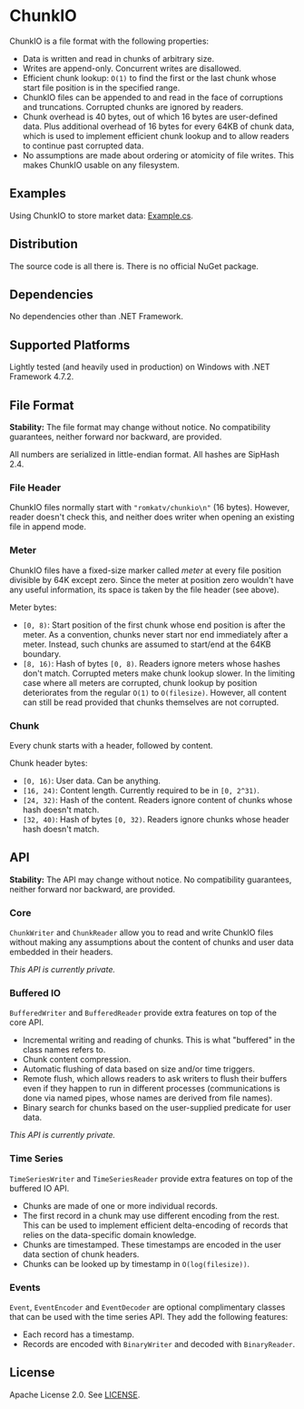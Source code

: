 # ChunkIO

ChunkIO is a file format with the following properties:

  * Data is written and read in chunks of arbitrary size.
  * Writes are append-only. Concurrent writes are disallowed.
  * Efficient chunk lookup: `O(1)` to find the first or the last chunk whose start file position is in the specified range.
  * ChunkIO files can be appended to and read in the face of corruptions and truncations. Corrupted chunks are ignored by readers.
  * Chunk overhead is 40 bytes, out of which 16 bytes are user-defined data. Plus additional overhead of 16 bytes for every 64KB of chunk data, which is used to implement efficient chunk lookup and to allow readers to continue past corrupted data.
  * No assumptions are made about ordering or atomicity of file writes. This makes ChunkIO usable on any filesystem.

## Examples

Using ChunkIO to store market data: [Example.cs](https://github.com/romkatv/ChunkIO/blob/master/Example/Example.cs).

## Distribution

The source code is all there is. There is no official NuGet package.

## Dependencies

No dependencies other than .NET Framework.

## Supported Platforms

Lightly tested (and heavily used in production) on Windows with .NET Framework 4.7.2.

## File Format

**Stability:** The file format may change without notice. No compatibility guarantees, neither forward nor backward, are provided.

All numbers are serialized in little-endian format. All hashes are SipHash 2.4.

### File Header

ChunkIO files normally start with `"romkatv/chunkio\n"` (16 bytes). However, reader doesn't check this, and neither does writer when opening an existing file in append mode.

### Meter

ChunkIO files have a fixed-size marker called *meter* at every file position divisible by 64K except zero. Since the meter at position zero wouldn't have any useful information, its space is taken by the file header (see above).

Meter bytes:

  * `[0, 8)`: Start position of the first chunk whose end position is after the meter. As a convention, chunks never start nor end immediately after a meter. Instead, such chunks are assumed to start/end at the 64KB boundary.
  * `[8, 16)`: Hash of bytes `[0, 8)`. Readers ignore meters whose hashes don't match. Corrupted meters make chunk lookup slower. In the limiting case where all meters are corrupted, chunk lookup by position deteriorates from the regular `O(1)` to `O(filesize)`. However, all content can still be read provided that chunks themselves are not corrupted.

### Chunk

Every chunk starts with a header, followed by content.

Chunk header bytes:

  * `[0, 16)`: User data. Can be anything.
  * `[16, 24)`: Content length. Currently required to be in `[0, 2^31)`.
  * `[24, 32)`: Hash of the content. Readers ignore content of chunks whose hash doesn't match.
  * `[32, 40)`: Hash of bytes `[0, 32)`. Readers ignore chunks whose header hash doesn't match.

## API

**Stability:** The API may change without notice. No compatibility guarantees, neither forward nor backward, are provided.

### Core

`ChunkWriter` and `ChunkReader` allow you to read and write ChunkIO files without making any assumptions about the content of chunks and user data embedded in their headers.

*This API is currently private.*

### Buffered IO

`BufferedWriter` and `BufferedReader` provide extra features on top of the core API.

  * Incremental writing and reading of chunks. This is what "buffered" in the class names refers to.
  * Chunk content compression.
  * Automatic flushing of data based on size and/or time triggers.
  * Remote flush, which allows readers to ask writers to flush their buffers even if they happen to run in different processes (communications is done via named pipes, whose names are derived from file names).
  * Binary search for chunks based on the user-supplied predicate for user data.

*This API is currently private.*

### Time Series

`TimeSeriesWriter` and `TimeSeriesReader` provide extra features on top of the buffered IO API.

  * Chunks are made of one or more individual records.
  * The first record in a chunk may use different encoding from the rest. This can be used to implement efficient delta-encoding of records that relies on the data-specific domain knowledge.
  * Chunks are timestamped. These timestamps are encoded in the user data section of chunk headers.
  * Chunks can be looked up by timestamp in `O(log(filesize))`.

### Events

`Event`, `EventEncoder` and `EventDecoder` are optional complimentary classes that can be used with the time series API. They add the following features:

  * Each record has a timestamp.
  * Records are encoded with `BinaryWriter` and decoded with `BinaryReader`.

## License

Apache License 2.0. See [LICENSE](https://github.com/romkatv/ChunkIO/blob/master/LICENSE).
